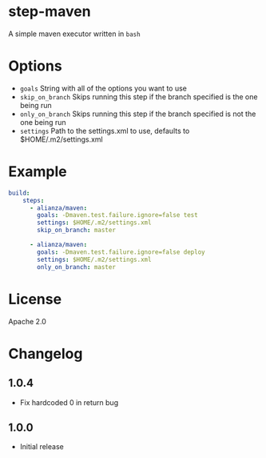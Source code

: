 # step-maven

A simple maven executor written in `bash`

# Options

- `goals` String with all of the options you want to use
- `skip_on_branch` Skips running this step if the branch specified is the one being run
- `only_on_branch` Skips running this step if the branch specified is not the one being run
- `settings` Path to the settings.xml to use, defaults to $HOME/.m2/settings.xml


# Example

```yaml
build:
    steps:
      - alianza/maven:
        goals: -Dmaven.test.failure.ignore=false test
        settings: $HOME/.m2/settings.xml
        skip_on_branch: master

      - alianza/maven:
        goals: -Dmaven.test.failure.ignore=false deploy
        settings: $HOME/.m2/settings.xml
        only_on_branch: master
```

# License

Apache 2.0

# Changelog

## 1.0.4
- Fix hardcoded 0 in return bug

## 1.0.0

- Initial release

